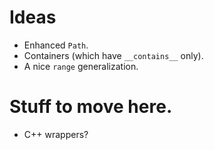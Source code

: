 # Ideas

- Enhanced `Path`.
- Containers (which have `__contains__` only).
- A nice `range` generalization.

# Stuff to move here.

- C++ wrappers?


